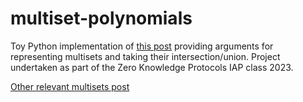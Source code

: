 # multiset-polynomials

Toy Python implementation of [this post](https://zkresear.ch/t/efficient-pre-compiles-for-multisets/34/1) providing arguments for representing multisets and taking their intersection/union. Project undertaken as part of the Zero Knowledge Protocols IAP class 2023. 

[Other relevant multisets post](https://zkresear.ch/t/new-lookup-argument/32)
